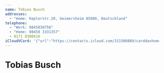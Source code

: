 ```yaml
---
name: Tobias Busch
addresses:
  - "Home: Keplerstr.20, Geimersheim 85080, Deutschland"
telephone:
  - "Work: 0845830756"
  - "Home: 08458 3331357"
  - 0171 8300416
iCloudVCard: '{"url":"https://contacts.icloud.com/311500889/carddavhome/card/4a92b868-9054-11e5-acd2-0e796c342b6f.vcf","etag":"\"kmfhaf7t\"","data":"BEGIN:VCARD\r\nVERSION:3.0\r\nFN:\r\nN:;Tobias;Busch;;\r\nUID:4a92b868-9054-11e5-acd2-0e796c342b6f\r\nADR;TYPE=HOME:;;Keplerstr.20;Geimersheim 85080;;;Deutschland;\r\nPRODID:-//Apple Inc.//Apple WebDAV Outlook Store 4.8.26//ENX-APPLE-OL-MAPPI\r\n NG-INFO:1\r\nREV:2025-04-03T22:18:55Z\r\nORG:;\r\nTEL;TYPE=WORK:0845830756\r\nTEL;TYPE=HOME:08458 3331357\r\nTEL;TYPE=CELL:0171 8300416\r\nitem0.X-ABADR:de\r\nEND:VCARD"}'
---
```

# Tobias Busch